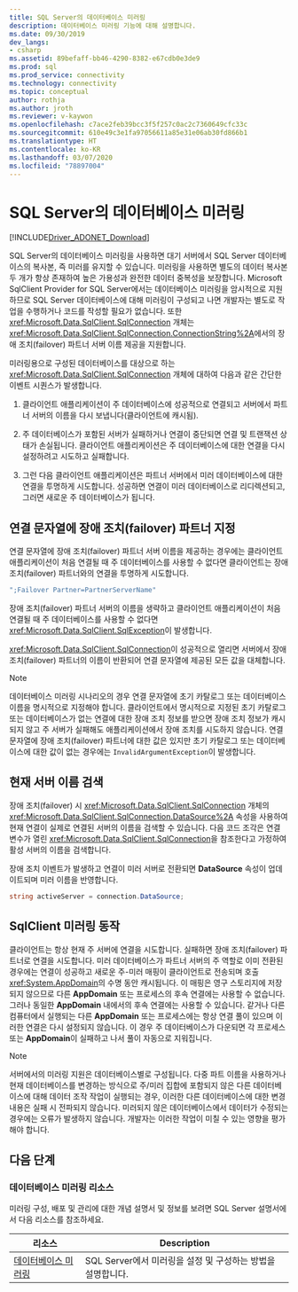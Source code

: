 ```yaml
---
title: SQL Server의 데이터베이스 미러링
description: 데이터베이스 미러링 기능에 대해 설명합니다.
ms.date: 09/30/2019
dev_langs:
- csharp
ms.assetid: 89befaff-bb46-4290-8382-e67cdb0e3de9
ms.prod: sql
ms.prod_service: connectivity
ms.technology: connectivity
ms.topic: conceptual
author: rothja
ms.author: jroth
ms.reviewer: v-kaywon
ms.openlocfilehash: c7ace2feb39bcc3f5f257c0ac2c7360649cfc33c
ms.sourcegitcommit: 610e49c3e1fa97056611a85e31e06ab30fd866b1
ms.translationtype: HT
ms.contentlocale: ko-KR
ms.lasthandoff: 03/07/2020
ms.locfileid: "78897004"
---
```

# <a name="database-mirroring-in-sql-server"></a>SQL Server의 데이터베이스 미러링

[!INCLUDE[Driver_ADONET_Download](../../../includes/driver_adonet_download.md)]

SQL Server의 데이터베이스 미러링을 사용하면 대기 서버에서 SQL Server 데이터베이스의 복사본, 즉 미러를 유지할 수 있습니다. 미러링을 사용하면 별도의 데이터 복사본 두 개가 항상 존재하여 높은 가용성과 완전한 데이터 중복성을 보장합니다. Microsoft SqlClient Provider for SQL Server에서는 데이터베이스 미러링을 암시적으로 지원하므로 SQL Server 데이터베이스에 대해 미러링이 구성되고 나면 개발자는 별도로 작업을 수행하거나 코드를 작성할 필요가 없습니다. 또한 <xref:Microsoft.Data.SqlClient.SqlConnection> 개체는 <xref:Microsoft.Data.SqlClient.SqlConnection.ConnectionString%2A>에서의 장애 조치(failover) 파트너 서버 이름 제공을 지원합니다.  
  
미러링용으로 구성된 데이터베이스를 대상으로 하는 <xref:Microsoft.Data.SqlClient.SqlConnection> 개체에 대하여 다음과 같은 간단한 이벤트 시퀀스가 발생합니다.  
  
1. 클라이언트 애플리케이션이 주 데이터베이스에 성공적으로 연결되고 서버에서 파트너 서버의 이름을 다시 보냅니다(클라이언트에 캐시됨).  
  
2. 주 데이터베이스가 포함된 서버가 실패하거나 연결이 중단되면 연결 및 트랜잭션 상태가 손실됩니다. 클라이언트 애플리케이션은 주 데이터베이스에 대한 연결을 다시 설정하려고 시도하고 실패합니다.  
  
3. 그런 다음 클라이언트 애플리케이션은 파트너 서버에서 미러 데이터베이스에 대한 연결을 투명하게 시도합니다. 성공하면 연결이 미러 데이터베이스로 리디렉션되고, 그러면 새로운 주 데이터베이스가 됩니다.  
  
## <a name="specifying-the-failover-partner-in-the-connection-string"></a>연결 문자열에 장애 조치(failover) 파트너 지정  
연결 문자열에 장애 조치(failover) 파트너 서버 이름을 제공하는 경우에는 클라이언트 애플리케이션이 처음 연결될 때 주 데이터베이스를 사용할 수 없다면 클라이언트는 장애 조치(failover) 파트너와의 연결을 투명하게 시도합니다.  
  
```csharp
";Failover Partner=PartnerServerName"  
```  
  
장애 조치(failover) 파트너 서버의 이름을 생략하고 클라이언트 애플리케이션이 처음 연결될 때 주 데이터베이스를 사용할 수 없다면 <xref:Microsoft.Data.SqlClient.SqlException>이 발생합니다.  
  
<xref:Microsoft.Data.SqlClient.SqlConnection>이 성공적으로 열리면 서버에서 장애 조치(failover) 파트너의 이름이 반환되어 연결 문자열에 제공된 모든 값을 대체합니다.  
  
> [!NOTE]
>  데이터베이스 미러링 시나리오의 경우 연결 문자열에 초기 카탈로그 또는 데이터베이스 이름을 명시적으로 지정해야 합니다. 클라이언트에서 명시적으로 지정된 초기 카탈로그 또는 데이터베이스가 없는 연결에 대한 장애 조치 정보를 받으면 장애 조치 정보가 캐시되지 않고 주 서버가 실패해도 애플리케이션에서 장애 조치를 시도하지 않습니다. 연결 문자열에 장애 조치(failover) 파트너에 대한 값은 있지만 초기 카탈로그 또는 데이터베이스에 대한 값이 없는 경우에는 `InvalidArgumentException`이 발생합니다.  
  
## <a name="retrieving-the-current-server-name"></a>현재 서버 이름 검색  
장애 조치(failover) 시 <xref:Microsoft.Data.SqlClient.SqlConnection> 개체의 <xref:Microsoft.Data.SqlClient.SqlConnection.DataSource%2A> 속성을 사용하여 현재 연결이 실제로 연결된 서버의 이름을 검색할 수 있습니다. 다음 코드 조각은 연결 변수가 열린 <xref:Microsoft.Data.SqlClient.SqlConnection>을 참조한다고 가정하여 활성 서버의 이름을 검색합니다.  
  
장애 조치 이벤트가 발생하고 연결이 미러 서버로 전환되면 **DataSource** 속성이 업데이트되며 미러 이름을 반영합니다.  
  
```csharp  
string activeServer = connection.DataSource;  
```  
  
## <a name="sqlclient-mirroring-behavior"></a>SqlClient 미러링 동작  
클라이언트는 항상 현재 주 서버에 연결을 시도합니다. 실패하면 장애 조치(failover) 파트너로 연결을 시도합니다. 미러 데이터베이스가 파트너 서버의 주 역할로 이미 전환된 경우에는 연결이 성공하고 새로운 주-미러 매핑이 클라이언트로 전송되며 호출 <xref:System.AppDomain>의 수명 동안 캐시됩니다. 이 매핑은 영구 스토리지에 저장되지 않으므로 다른 **AppDomain** 또는 프로세스의 후속 연결에는 사용할 수 없습니다. 그러나 동일한 **AppDomain** 내에서의 후속 연결에는 사용할 수 있습니다. 같거나 다른 컴퓨터에서 실행되는 다른 **AppDomain** 또는 프로세스에는 항상 연결 풀이 있으며 이러한 연결은 다시 설정되지 않습니다. 이 경우 주 데이터베이스가 다운되면 각 프로세스 또는 **AppDomain**이 실패하고 나서 풀이 자동으로 지워집니다.  
  
> [!NOTE]
>  서버에서의 미러링 지원은 데이터베이스별로 구성됩니다. 다중 파트 이름을 사용하거나 현재 데이터베이스를 변경하는 방식으로 주/미러 집합에 포함되지 않은 다른 데이터베이스에 대해 데이터 조작 작업이 실행되는 경우, 이러한 다른 데이터베이스에 대한 변경 내용은 실패 시 전파되지 않습니다. 미러되지 않은 데이터베이스에서 데이터가 수정되는 경우에는 오류가 발생하지 않습니다. 개발자는 이러한 작업이 미칠 수 있는 영향을 평가해야 합니다.  
  
## <a name="next-steps"></a>다음 단계
### <a name="database-mirroring-resources"></a>데이터베이스 미러링 리소스  
미러링 구성, 배포 및 관리에 대한 개념 설명서 및 정보를 보려면 SQL Server 설명서에서 다음 리소스를 참조하세요.  
  
|리소스|Description|  
|--------------|-----------------|  
|[데이터베이스 미러링](../../../database-engine/database-mirroring/database-mirroring-sql-server.md)|SQL Server에서 미러링을 설정 및 구성하는 방법을 설명합니다.|  
